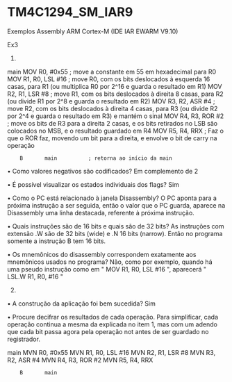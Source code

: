 # TM4C1294_SM_IAR9
Exemplos Assembly ARM Cortex-M (IDE IAR EWARM V9.10)

Ex3

1.

main    MOV R0, #0x55         ; move a constante em 55 em hexadecimal para R0
        MOV R1, R0, LSL #16   ; move R0, com os bits deslocados à esquerda 16 casas, para R1 (ou multiplica R0 por 2^16 e guarda o resultado em R1)
        MOV R2, R1, LSR #8    ; move R1, com os bits deslocados à direita 8 casas, para R2 (ou divide R1 por 2^8 e guarda o resultado em R2)
        MOV R3, R2, ASR #4    ; move R2, com os bits deslocados à direita 4 casas, para R3 (ou divide R2 por 2^4 e guarda o resultado em R3) e mantém o sinal
        MOV R4, R3, ROR #2    ; move os bits de R3 para a direita 2 casas, e os bits retirados no LSB são colocados no MSB, e o resultado guardado em R4
        MOV R5, R4, RRX       ; Faz o que o ROR faz, movendo um bit para a direita, e envolve o bit de carry na operação
          
        B       main          ; retorna ao início da main




• Como valores negativos são codificados?
Em complemento de 2

• É possível visualizar os estados individuais dos flags?
Sim

• Como o PC está relacionado à janela Disassembly?
O PC aponta para a próxima instrução a ser seguida, então o valor que o PC guarda, aparece na Disassembly uma linha destacada, referente à próxima instrução.

• Quais instruções são de 16 bits e quais são de 32 bits?
As instruções com extensão .W são de 32 bits (wide) e .N 16 bits (narrow). Então no programa somente a instrução B tem 16 bits.

• Os mnemônicos do disassembly correspondem exatamente aos mnemônicos usados no programa?
Não, como por exemplo, quando há uma pseudo instrução como em " MOV R1, R0, LSL #16 ", aparecerá " LSL.W R1, R0, #16 "

2.

• A construção da aplicação foi bem sucedida?
Sim

• Procure decifrar os resultados de cada operação.
Para simplificar, cada operação continua a mesma da explicada no item 1, mas com um adendo que cada bit passa agora pela operação not antes de ser guardado no registrador.


main    MVN R0, #0x55
        MVN R1, R0, LSL #16
        MVN R2, R1, LSR #8
        MVN R3, R2, ASR #4
        MVN R4, R3, ROR #2
        MVN R5, R4, RRX  
        
        B       main
        
        
